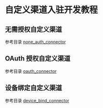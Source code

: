 # 自定义渠道入驻开发教程

## 无需授权自定义渠道

参考目录 [none_auth_connector](./none_auth_connector)

## OAuth 授权自定义渠道

参考目录 [oauth_connector](./oauth_connector)

## 设备绑定自定义渠道

参考目录 [device_bind_connector](./device_bind_connector)

